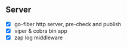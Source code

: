 ## Server
- [x] go-fiber http server, pre-check and publish
- [x] viper & cobra bin app
- [x] zap log middleware